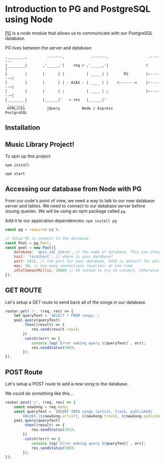 # Introduction to PG and PostgreSQL using Node

[PG](https://www.npmjs.com/package/pg) is a node module that allows us to communicate with our PostgreSQL database.

PG lives between the server and database:

```
,________,         .------,            .------,                  .------.
|________|       ,'_____,'|    req > ,'_____,'|                 (        )
|        |       |      | |          | ____ | |       PG        |~------~|
|        |       |      | | - AJAX - | ____ | |    <------->    |~------~|
|        |       |      | ;          | ____ | ;                 |~------~|
|________|       |______|'   < res   |______|'                  `.______.'
 HTML/CSS          jQuery          Node / Express               PostgreSQL
```


## Installation

Music Library Project!
---
To spin up this project:

```
npm install
```
```
npm start
```


## Accessing our database from Node with PG

From our code's point of view, we need a way to talk to our new database server and tables. We need to connect to our database server before issuing queries. We will be using an npm package called `pg`.

Add it to our application dependencies: `npm install pg`

```js
const pg = require('pg');

// Setup PG to connect to the database
const Pool = pg.Pool;
const pool = new Pool({
    database: 'apis_sql_intro', // the name of database, This can change!
    host: 'localhost', // where is your database?
    port: 5432, // the port for your database, 5432 is default for postgres
    max: 10, // how many connections (queries) at one time
    idleTimeoutMillis: 30000 // 30 second to try to connect, otherwise cancel query
});
```

## GET ROUTE

Let's setup a GET route to send back all of the songs in our database.

```JavaScript
router.get('/', (req, res) => {
    let queryText = 'SELECT * FROM songs;';
    pool.query(queryText)
        .then((result) => {
            res.send(result.rows);
        })
        .catch((err) => {
            console.log(`Error making query ${queryText}`, err);
            res.sendStatus(500);
        });
});
```

## POST Route
Let's setup a POST route to add a new song to the database.

We could do something like this...
```JavaScript
router.post('/', (req, res) => {
    const newSong = req.body;
    const queryText = `INSERT INTO songs (artist, track, published) 
        VALUES (${newSong.artist}, ${newSong.track}, ${newSong.published});`;
    pool.query(queryText)
        .then((result) => {
            res.sendStatus(201);
        })
        .catch((err) => {
            console.log(`Error making query ${queryText}`, err);
            res.sendStatus(500);
        });
});
```
